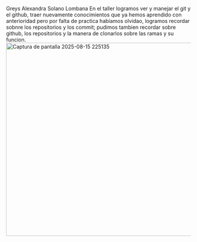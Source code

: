 Greys Alexandra Solano Lombana
En el taller logramos ver y manejar el git y el github, traer nuevamente conocimientos que ya hemos aprendido con anterioridad pero por falta de practica habiamos olvidao, logramos recordar sobnre los repositorios y los commit; pudimos tambien recordar sobre github, los repositorios y la manera de clonarlos sobre las ramas y su funcion.
<img width="1002" height="526" alt="Captura de pantalla 2025-08-15 225135" src="https://github.com/user-attachments/assets/45c984e3-3d00-45be-b10d-b3298ee664d1" />
